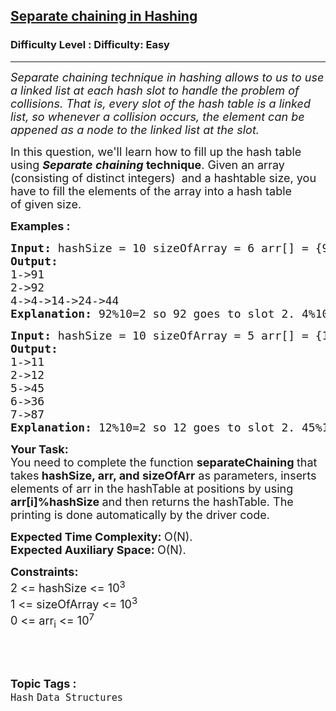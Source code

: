 <h2><a href="https://www.geeksforgeeks.org/problems/separate-chaining-in-hashing-1587115621/1?page=6&category=Hash&sortBy=submissions">Separate chaining in Hashing</a></h2><h3>Difficulty Level : Difficulty: Easy</h3><hr><div class="problems_problem_content__Xm_eO"><p><em><span style="font-size: 18px;">Separate chaining technique in hashing allows to us to use a linked list at each hash slot to handle the problem of collisions. That is, every slot of the hash table is a linked list, so whenever a collision occurs, the element can be appened as a node to the linked list at the slot.</span></em></p>
<p><span style="font-size: 18px;">In this question, we'll learn how to fill up the hash table using </span><strong><em><span style="font-size: 18px;">Separate chaining </span></em></strong><span style="font-size: 18px;"><strong>technique</strong>. Given an array (consisting of distinct integers)&nbsp; and a hashtable size, you have to fill the elements of the array into a hash table of&nbsp;given size.&nbsp;</span></p>
<p><span style="font-size: 18px;"><strong>Examples :<br></strong></span></p>
<pre><span style="font-size: 18px;"><strong>Input: </strong>hashSize = 10 sizeOfArray = 6 arr[] = {92,4,14,24,44,91}
<strong>Output:
</strong>1-&gt;91
2-&gt;92
4-&gt;4-&gt;14-&gt;24-&gt;44<strong>
Explanation: </strong>92%10=2 so 92 goes to slot 2. 4%10=4 so 4 goes to slot 4. 14%10=4. But 4 is already occupied so we make a linked list at this position and add 14 after 4 in slot 4 and so on.</span></pre>
<pre><span style="font-size: 18px;"><strong>Input: </strong>hashSize = 10 sizeOfArray = 5 arr[] = {12,45,36,87,11}
<strong>Output:
</strong>1-&gt;11
2-&gt;12
5-&gt;45
6-&gt;36
7-&gt;87<strong>
Explanation: </strong>12%10=2 so 12 goes to slot 2. 45%10=5 goes to slot 5. 36%10=6 goes to slot 6. 87%10=7 goes to slot 7 and finally. 11%10=1 goes to slot 1.</span>
</pre>
<p><strong><span style="font-size: 18px;">Your Task:</span></strong><br><span style="font-size: 18px;">You need to complete the function <strong>separateChaining </strong>that takes<strong>&nbsp;hashSize, arr, and sizeOfArr</strong> as parameters, inserts elements of arr in the hashTable at positions by using <strong>arr[i]%hashSize&nbsp;</strong>and then returns the hashTable. The printing is done automatically by the driver code.</span></p>
<p><span style="font-size: 18px;"><strong>Expected Time Complexity:&nbsp;</strong>O(N).<br><strong>Expected Auxiliary Space:&nbsp;</strong>O(N).</span></p>
<p><span style="font-size: 18px;"><strong>Constraints:</strong><br>2 &lt;= hashSize &lt;= 10<sup>3</sup><br>1 &lt;= sizeOfArray &lt;= 10<sup>3</sup><br>0 &lt;= arr<sub>i</sub> &lt;= 10<sup>7</sup></span></p>
<p>&nbsp;</p>
<div id="professor_prebid-root"></div></div><br><p><span style=font-size:18px><strong>Topic Tags : </strong><br><code>Hash</code>&nbsp;<code>Data Structures</code>&nbsp;